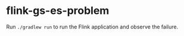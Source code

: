 flink-gs-es-problem
===================

Run `./gradlew run` to run the Flink application and observe the failure.
